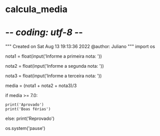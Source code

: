 # calcula_media

# -*- coding: utf-8 -*-
"""
Created on Sat Aug 13 19:13:36 2022
@author: Juliano
"""
import os

nota1 = float(input('Informe a primeira nota: '))

nota2 = float(input('Informe a segunda nota: '))

nota3 = float(input('Informe a terceira nota: '))

media = (nota1 + nota2 + nota3)/3

if media >= 7.0:

    print('Aprovado')
    print('Boas férias')
else:
    print('Reprovado')
    
os.system('pause')
